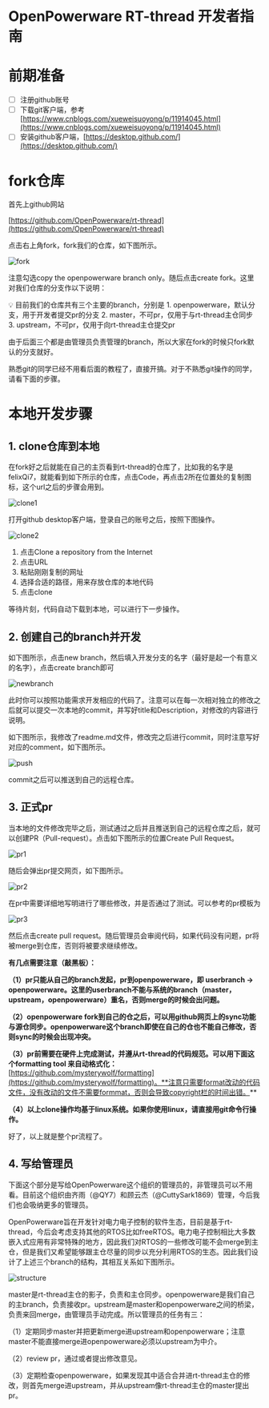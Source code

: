 # OpenPowerware RT-thread 开发者指南


# 前期准备

- [ ]  注册github账号
- [ ]  下载git客户端，参考[https://www.cnblogs.com/xueweisuoyong/p/11914045.html](https://www.cnblogs.com/xueweisuoyong/p/11914045.html)
- [ ]  安装github客户端，[https://desktop.github.com/](https://desktop.github.com/)

# fork仓库

首先上github网站

[https://github.com/OpenPowerware/rt-thread](https://github.com/OpenPowerware/rt-thread)

点击右上角fork，fork我们的仓库，如下图所示。

![fork](figures/fork.png)

注意勾选copy the openpowerware branch only。随后点击create fork。这里对我们仓库的分支作以下说明：

<aside>
💡 目前我们的仓库共有三个主要的branch，分别是
1. openpowerware，默认分支，用于开发者提交pr的分支
2. master，不可pr，仅用于与rt-thread主仓同步
3. upstream，不可pr，仅用于向rt-thread主仓提交pr

</aside>

由于后面三个都是由管理员负责管理的branch，所以大家在fork的时候只fork默认的分支就好。

熟悉git的同学已经不用看后面的教程了，直接开搞。对于不熟悉git操作的同学，请看下面的步骤。

# 本地开发步骤

## 1. clone仓库到本地

在fork好之后就能在自己的主页看到rt-thread的仓库了，比如我的名字是felixQi7，就能看到如下所示的仓库，点击Code，再点击2所在位置处的复制图标，这个url之后的步骤会用到。

![clone1](figures/clone1.png)

打开github desktop客户端，登录自己的账号之后，按照下图操作。

![clone2](figures/clone2.png)

1. 点击Clone a repository from the Internet
2. 点击URL
3. 粘贴刚刚复制的网址
4. 选择合适的路径，用来存放仓库的本地代码
5. 点击clone

等待片刻，代码自动下载到本地，可以进行下一步操作。

## 2. 创建自己的branch并开发

如下图所示，点击new branch，然后填入开发分支的名字（最好是起一个有意义的名字），点击create branch即可

![newbranch](figures/newbranch.png)

此时你可以按照功能需求开发相应的代码了。注意可以在每一次相对独立的修改之后就可以提交一次本地的commit，并写好title和Description，对修改的内容进行说明。

如下图所示，我修改了readme.md文件，修改完之后进行commit，同时注意写好对应的comment，如下图所示。

![push](figures/push.png)

commit之后可以推送到自己的远程仓库。

## 3. 正式pr

当本地的文件修改完毕之后，测试通过之后并且推送到自己的远程仓库之后，就可以创建PR（Pull-request）。点击如下图所示的位置Create Pull Request。

![pr1](figures/pr1.png)

随后会弹出pr提交网页，如下图所示。

![pr2](figures/pr2.png)

在pr中需要详细地写明进行了哪些修改，并是否通过了测试。可以参考的pr模板为

![pr3](figures/pr3.png)

然后点击create pull request。随后管理员会审阅代码，如果代码没有问题，pr将被merge到仓库，否则将被要求继续修改。

**有几点需要注意（敲黑板）：**

**（1）pr只能从自己的branch发起，pr到openpowerware，即 userbranch → openpowerware。这里的userbranch不能与系统的branch（master，upstream，openpowerware）重名，否则merge的时候会出问题。**

**（2）openpowerware fork到自己的仓之后，可以用github网页上的sync功能与源仓同步。openpowerware这个branch即使在自己的仓也不能自己修改，否则sync的时候会出现冲突。**

**（3）pr前需要在硬件上完成测试，并遵从rt-thread的代码规范。可以用下面这个formatting tool 来自动格式化：**[https://github.com/mysterywolf/formatting](https://github.com/mysterywolf/formatting)。**注意只需要format改动的代码文件，没有改动的文件不需要formmat，否则会导致copyright栏的时间出错。**

**（4）以上clone操作均基于linux系统。如果你使用linux，请直接用git命令行操作。**


好了，以上就是整个pr流程了。

## 4. 写给管理员

下面这个部分是写给OpenPowerware这个组织的管理员的，非管理员可以不用看。目前这个组织由齐雨（@QY7）和顾云杰（@CuttySark1869）管理，今后我们也会吸纳更多的管理员。

OpenPowerware旨在开发针对电力电子控制的软件生态，目前是基于rt-thread，今后会考虑支持其他的RTOS比如freeRTOS。电力电子控制相比大多数嵌入式应用有非常特殊的地方，因此我们对RTOS的一些修改可能不会merge到主仓，但是我们又希望能够跟主仓尽量的同步以充分利用RTOS的生态。因此我们设计了上述三个branch的结构，其相互关系如下图所示。

![structure](figures/structure.png)

master是rt-thread主仓的影子，负责和主仓同步。openpowerware是我们自己的主branch，负责接收pr。upstream是master和openpowerware之间的桥梁，负责来回merge，由管理员手动完成。所以管理员的任务有三：

（1）定期同步master并把更新merge进upstream和openpowerware；注意master不能直接merge进openpowerware必须以upstream为中介。

（2）review pr，通过或者提出修改意见。

（3）定期检查openpowerware，如果发现其中适合合并进rt-thread主仓的修改，则首先merge进upstream，并从upstream像rt-thread主仓的master提出pr。